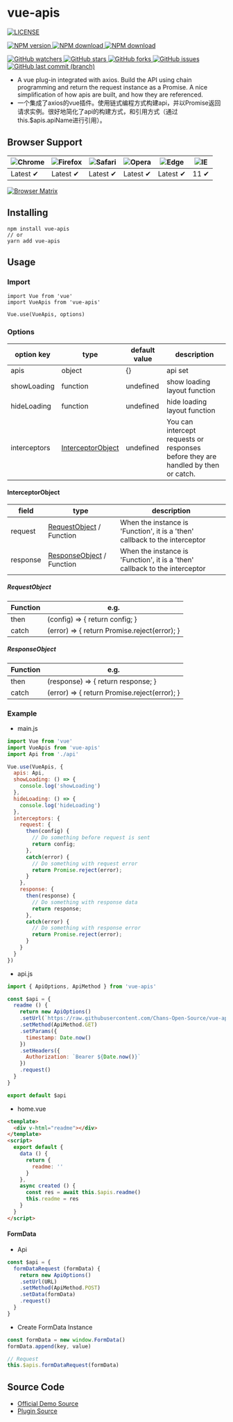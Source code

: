 # vue-apis
[![LICENSE](https://img.shields.io/badge/license-MIT%20996-blue.svg)](https://github.com/996icu/996.ICU/blob/master/LICENSE)

[
![NPM version](https://img.shields.io/npm/v/vue-apis.svg)
![NPM download](https://img.shields.io/npm/dm/vue-apis.svg)
![NPM download](https://img.shields.io/npm/dw/vue-apis.svg)
](https://www.npmjs.com/package/vue-apis)

[
![GitHub watchers](https://img.shields.io/github/watchers/Chans-Open-Source/vue-apis.svg)
![GitHub stars](https://img.shields.io/github/stars/Chans-Open-Source/vue-apis.svg)
![GitHub forks](https://img.shields.io/github/forks/Chans-Open-Source/vue-apis.svg)
![GitHub issues](https://img.shields.io/github/issues/Chans-Open-Source/vue-apis.svg)
![GitHub last commit (branch)](https://img.shields.io/github/last-commit/Chans-Open-Source/vue-apis.svg)
](https://github.com/Chans-Open-Source/vue-apis)


* A vue plug-in integrated with axios. Build the API using chain programming and return the request instance as a Promise. A nice simplification of how apis are built, and how they are referenced.
* 一个集成了axios的vue插件。使用链式编程方式构建api，并以Promise返回请求实例。很好地简化了api的构建方式，和引用方式（通过this.$apis.apiName进行引用）。

## Browser Support

![Chrome](https://raw.github.com/alrra/browser-logos/master/src/chrome/chrome_48x48.png) | ![Firefox](https://raw.github.com/alrra/browser-logos/master/src/firefox/firefox_48x48.png) | ![Safari](https://raw.github.com/alrra/browser-logos/master/src/safari/safari_48x48.png) | ![Opera](https://raw.github.com/alrra/browser-logos/master/src/opera/opera_48x48.png) | ![Edge](https://raw.github.com/alrra/browser-logos/master/src/edge/edge_48x48.png) | ![IE](https://raw.github.com/alrra/browser-logos/master/src/archive/internet-explorer_9-11/internet-explorer_9-11_48x48.png) |
--- | --- | --- | --- | --- | --- |
Latest ✔ | Latest ✔ | Latest ✔ | Latest ✔ | Latest ✔ | 11 ✔ |

[![Browser Matrix](https://saucelabs.com/open_sauce/build_matrix/axios.svg)](https://saucelabs.com/u/axios)

## Installing
```
npm install vue-apis
// or
yarn add vue-apis
```

## Usage
### Import
```
import Vue from 'vue'
import VueApis from 'vue-apis'

Vue.use(VueApis, options)
```

### Options
| option key | type | default value | description |
| ---------- | ---- | ------------- | ----------- |
| apis | object | {} | api set | |
| showLoading | function | undefined | show loading layout function |
| hideLoading | function | undefined | hide loading layout function |
| interceptors | [InterceptorObject](#InterceptorObject) | undefined | You can intercept requests or responses before they are handled by then or catch. |

#### InterceptorObject
| field | type | description |
| --- | --- | --- |
| request | [RequestObject](#RequestObject) / Function | When the instance is 'Function', it is a 'then' callback to the interceptor |
| response | [ResponseObject](#ResponseObject) / Function | When the instance is 'Function', it is a 'then' callback to the interceptor |

##### RequestObject
| Function | e.g. |
| --- | --- |
| then | (config) => { return config; } |
| catch | (error) => { return Promise.reject(error); } |


##### ResponseObject
| Function | e.g. |
| --- | --- |
| then | (response) => { return response; } |
| catch | (error) => { return Promise.reject(error); } |

### Example
* main.js
```js
import Vue from 'vue'
import VueApis from 'vue-apis'
import Api from './api'

Vue.use(VueApis, {
  apis: Api,
  showLoading: () => {
    console.log('showLoading')
  },
  hideLoading: () => {
    console.log('hideLoading')
  },
  interceptors: {
    request: {
      then(config) {
        // Do something before request is sent
        return config;
      },
      catch(error) {
        // Do something with request error
        return Promise.reject(error);
      }
    },
    response: {
      then(response) {
        // Do something with response data
        return response;
      },
      catch(error) {
        // Do something with response error
        return Promise.reject(error);
      }
    }
  }
})
```
* api.js
```js
import { ApiOptions, ApiMethod } from 'vue-apis'

const $api = {
  readme () {
    return new ApiOptions()
    .setUrl(`https://raw.githubusercontent.com/Chans-Open-Source/vue-apis/master/README.md`)
    .setMethod(ApiMethod.GET)
    .setParams({
      timestamp: Date.now()
    })
    .setHeaders({
      Authorization: `Bearer ${Date.now()}`
    })
    .request()
  }
}

export default $api
```
* home.vue
```html
<template>
  <div v-html="readme"></div>
</template>
<script>
  export default {
    data () {
      return {
        readme: ''
      }
    },
    async created () {
      const res = await this.$apis.readme()
      this.readme = res
    }
  }
</script>
```

#### FormData
* Api
```js
const $api = {
  formDataRequest (formData) {
    return new ApiOptions()
    .setUrl(URL)
    .setMethod(ApiMethod.POST)
    .setData(formData)
    .request()
  }
}
```
* Create FormData Instance
```js
const formData = new window.FormData()
formData.append(key, value)

// Request
this.$apis.formDataRequest(formData)
```

## Source Code
* [Official Demo Source](https://github.com/Chans-Open-Source/official-web-for-vue)
* [Plugin Source](https://github.com/Chans-Open-Source/vue-apis)
